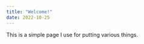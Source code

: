 ```yaml
---
title: "Welcome!"
date: 2022-10-25
---
```


This is a simple page I use for putting various things.
